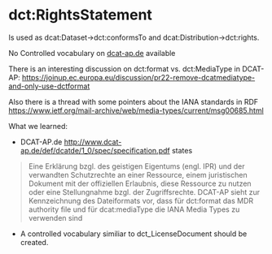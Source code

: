 # dct:RightsStatement

Is used as dcat:Dataset->dct:conformsTo and dcat:Distribution->dct:rights.

No Controlled vocabulary on [dcat-ap.de](http://www.dcat-ap.de/def) available

There is an interesting discussion on dct:format vs. dct:MediaType in DCAT-AP:
https://joinup.ec.europa.eu/discussion/pr22-remove-dcatmediatype-and-only-use-dctformat

Also there is a thread with some pointers about the IANA standards in RDF
https://www.ietf.org/mail-archive/web/media-types/current/msg00685.html

What we learned:
* DCAT-AP.de http://www.dcat-ap.de/def/dcatde/1_0/spec/specification.pdf states
> Eine Erklärung bzgl. des geistigen Eigentums (engl. IPR) und der verwandten Schutzrechte an einer Ressource,
> einem juristischen Dokument mit der offiziellen Erlaubnis, diese Ressource zu nutzen oder
> eine Stellungnahme bzgl. der Zugriffsrechte.
> DCAT-AP sieht zur Kennzeichnung des Dateiformats vor, dass für
> dct:format das MDR authority file und für
> dcat:mediaType die IANA Media Types zu verwenden sind
* A controlled vocabulary similiar to dct_LicenseDocument should be created.
